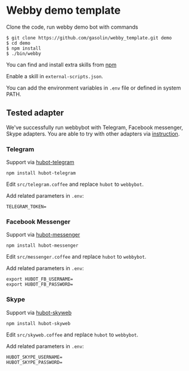 # Webby demo template

Clone the code, run webby demo bot with commands

```shell
$ git clone https://github.com/gasolin/webby_template.git demo
$ cd demo
$ npm install
$ ./bin/webby
```

You can find and install extra skills from [npm](https://www.npmjs.com/search?q=hubot)

Enable a skill in `external-scripts.json`.

You can add the environment variables in `.env` file or defined in system PATH.

## Tested adapter

We've successfully run webbybot with Telegram, Facebook messenger, Skype adapters. You are able to try with other adapters via [instruction](https://github.com/gasolin/webbybot#how-to-replace-hubot-to-webbybot).

### Telegram
Support via [hubot-telegram](https://github.com/lukefx/hubot-telegram)

```
npm install hubot-telegram
```

Edit `src/telegram.coffee` and replace `hubot` to `webbybot`.

Add related parameters in `.env`:
```
TELEGRAM_TOKEN=
```

### Facebook Messenger
Support via [hubot-messenger](https://github.com/kimberli/hubot-messenger)

```
npm install hubot-messenger
```

Edit `src/messenger.coffee` and replace `hubot` to `webbybot`.

Add related parameters in `.env`:
```
export HUBOT_FB_USERNAME=
export HUBOT_FB_PASSWORD=
```

### Skype
Support via [hubot-skyweb](https://github.com/EllisV/hubot-skyweb)

```
npm install hubot-skyweb
```

Edit `src/skyweb.coffee` and replace `hubot` to `webbybot`.

Add related parameters in `.env`:
```
HUBOT_SKYPE_USERNAME=
HUBOT_SKYPE_PASSWORD=
```
